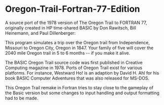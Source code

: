 # Oregon-Trail-Fortran-77-Edition
A source port of the 1978 version of The Oregon Trail to FORTRAN 77, originally created in HP time-shared BASIC by Don Rawitsch, Bill Heinemann, and Paul Dillenberger:

This program simulates a trip over the Oregon trail from Independence, Missouri to Oregon City, Oregon in 1847. Your family of five will cover the 2040 mile Oregon trail in 5 to 6 months -- if you make it alive.

The BASIC Oregon Trail source code was first published in Creative Computing magazine in 1978. Ports of Oregon Trail exist for various platforms. For instance, Westward Ho! is an adaption by David H. Ahl for his book BASIC Computer Adventures that was also released for MS-DOS.

This Oregon Trail remake in Fortran tries to stay close to the gameplay of the Basic version but some changes to input handling and output formatting had to be made.

